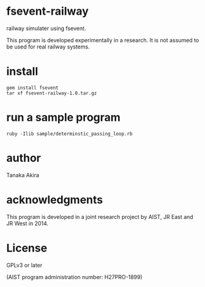 # fsevent-railway

railway simulater using fsevent.

This program is developed experimentally in a research.
It is not assumed to be used for real railway systems.

# install

```
gem install fsevent
tar xf fsevent-railway-1.0.tar.gz
```

# run a sample program

```
ruby -Ilib sample/determinstic_passing_loop.rb
```

# author

Tanaka Akira

# acknowledgments

This program is developed in a joint research project by
AIST, JR East and JR West in 2014.

# License
GPLv3 or later

(AIST program administration number: H27PRO-1899)

